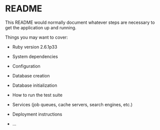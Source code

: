 # README

This README would normally document whatever steps are necessary to get the
application up and running.

Things you may want to cover:

* Ruby version 2.6.1p33

* System dependencies

* Configuration

* Database creation

* Database initialization

* How to run the test suite

* Services (job queues, cache servers, search engines, etc.)

* Deployment instructions

* ...
